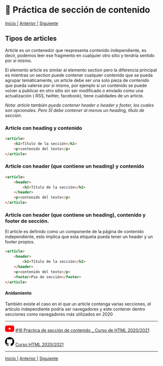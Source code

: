 # :beginner: Práctica de sección de contenido

[Inicio |](/README.md) [Anterior |](5_tipos_sections.md) [Siguiente](7_ejemplos.md)

## Tipos de articles

Article es un contenedor que respresenta contenido independiente, es decir, podemos leer ese fragmento en cualquier otro sitio y tendría sentido por sí mismo.

El elemento article es similar al elemento section pero la diferencia principal es mientras un section puede contener cualquier contenido que se pueda agrupar temáticamente, un article debe ser una solo pieza de contenido que pueda valerse por sí mismo, por ejemplo si un contenido se puede volver a publicar en otro sitio sin ser modificado o enviado como una actualización ( RSS, twitter, facebook), tiene cualidades de un article.

*Nota: article también puede contener header o header y footer, los cuales son opcionales. Pero SÏ debe contener al menos un heading, título de sección.* 

### Article con heading y contenido

```html
<article>
    <h2>Título de la sección</h2>
    <p>contenido del texto</p>
</article>
```

### Article con header (que contiene un heading) y contenido

```html
<article>
    <header>
        <h2>Título de la sección</h2>
    </header>
    <p>contenido del texto</p>
</article>
```

### Article con header (que contiene un heading), contenido y footer de sección.

El article es definido como un componente de la página de contenido independiente, esto implica que esta etiqueta pueda tener un header y un footer propios.

```html
<article>
    <header>
        <h2>Título de la sección</h2>
    </header>
    <p>contenido del texto</p>
    <footer>Pie de sección</footer>
</article>
```


#### Anidamiento


También existe el caso en el que un article contenga varias secciones, el artículo independiente podría ser navegadores y este contener dentro secciones como navegadores más utilizados en 2020


---

![youtube logo](/assets/youtube_logo_30.png) [#16 Práctica de sección de contenido _ Curso de HTML 2020/2021](https://youtu.be/67gV0jmgbUc)


![github logo](/assets/github_logo_30.png) [Curso HTML 2020/2021](https://github.com/DorianDesings/html-2020-2021)  

---
[Inicio |](/README.md) [Anterior |](5_tipos_sections.md) [Siguiente](7_ejemplos.md)
